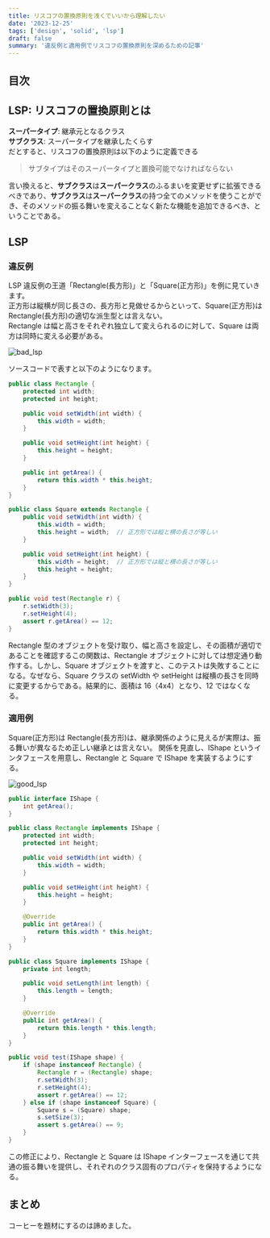 ```yaml
---
title: リスコフの置換原則を浅くでいいから理解したい
date: '2023-12-25'
tags: ['design', 'solid', 'lsp']
draft: false
summary: '違反例と適用例でリスコフの置換原則を深めるための記事'
---
```


## 目次

<TOCInline toc={props.toc} exclude="目次" toHeading={3} />

## LSP: リスコフの置換原則とは

**スーパータイプ**: 継承元となるクラス  
**サブクラス**: スーパータイプを継承したくらす  
だとすると、リスコフの置換原則は以下のように定義できる

> サブタイプはそのスーパータイプと置換可能でなければならない

言い換えると、**サブクラス**は**スーパークラス**のふるまいを変更せずに拡張できるべきであり、**サブクラス**は**スーパークラス**の持つ全てのメソッドを使うことができ、そのメソッドの振る舞いを変えることなく新たな機能を追加できるべき、ということである。

## LSP

### 違反例

LSP 違反例の王道「Rectangle(長方形)」と「Square(正方形)」を例に見ていきます。  
正方形は縦横が同じ長さの、長方形と見做せるからといって、Square(正方形)は Rectangle(長方形)の適切な派生型とは言えない。  
Rectangle は幅と高さをそれぞれ独立して変えられるのに対して、Square は両方は同時に変える必要がある。

![bad_lsp](/static/images/design/solid/liskov_substitution/bad_lsp.png)

ソースコードで表すと以下のようになります。

```java
public class Rectangle {
    protected int width;
    protected int height;

    public void setWidth(int width) {
        this.width = width;
    }

    public void setHeight(int height) {
        this.height = height;
    }

    public int getArea() {
        return this.width * this.height;
    }
}

public class Square extends Rectangle {
    public void setWidth(int width) {
        this.width = width;
        this.height = width;  // 正方形では縦と横の長さが等しい
    }

    public void setHeight(int height) {
        this.width = height;  // 正方形では縦と横の長さが等しい
        this.height = height;
    }
}
```

```java
public void test(Rectangle r) {
    r.setWidth(3);
    r.setHeight(4);
    assert r.getArea() == 12;
}
```

Rectangle 型のオブジェクトを受け取り、幅と高さを設定し、その面積が適切であることを確認するこの関数は、Rectangle オブジェクトに対しては想定通り動作する。しかし、Square オブジェクトを渡すと、このテストは失敗することになる。なぜなら、Square クラスの setWidth や setHeight は縦横の長さを同時に変更するからである。結果的に、面積は 16（4x4）となり、12 ではなくなる。

### 適用例

Square(正方形)は Rectangle(長方形)は、継承関係のように見えるが実際は、振る舞いが異なるため正しい継承とは言えない。
関係を見直し、IShape というインタフェースを用意し、Rectangle と Square で IShape を実装するようにする。

![good_lsp](/static/images/design/solid/liskov_substitution/good_lsp.png)

```java
public interface IShape {
    int getArea();
}

public class Rectangle implements IShape {
    protected int width;
    protected int height;

    public void setWidth(int width) {
        this.width = width;
    }

    public void setHeight(int height) {
        this.height = height;
    }

    @Override
    public int getArea() {
        return this.width * this.height;
    }
}

public class Square implements IShape {
    private int length;

    public void setLength(int length) {
        this.length = length;
    }

    @Override
    public int getArea() {
        return this.length * this.length;
    }
}
```

```java
public void test(IShape shape) {
    if (shape instanceof Rectangle) {
        Rectangle r = (Rectangle) shape;
        r.setWidth(3);
        r.setHeight(4);
        assert r.getArea() == 12;
    } else if (shape instanceof Square) {
        Square s = (Square) shape;
        s.setSize(3);
        assert s.getArea() == 9;
    }
}
```

この修正により、Rectangle と Square は IShape インターフェースを通じて共通の振る舞いを提供し、それぞれのクラス固有のプロパティを保持するようになる。

## まとめ

コーヒーを題材にするのは諦めました。
